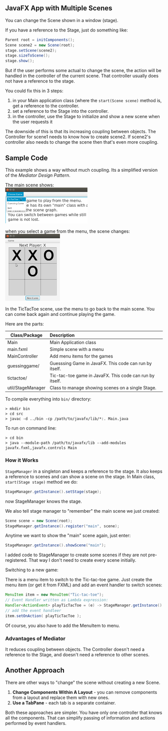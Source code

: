 ## JavaFX App with Multiple Scenes

You can change the Scene shown in a window (stage).

If you have a reference to the Stage, just do
something like:
```java
Parent root = initComponents();
Scene scene2 = new Scene(root);
stage.setScene(scene2);
stage.sizeToScene();
stage.show();
```

But if the user performs some actual to change the
scene, the action will be handled in the controller
of the current scene.  That controller usually does
not have a reference to the stage.

You could fix this in 3 steps:

1. in your Main application class (where the `start(Scene scene)` method is, get a reference to the controller.
2. set a reference to the Stage into the controller.
3. in the controller, use the Stage to initialize and show a new scene when the user requests it

The downside of this is that its increasing coupling
between objects.  The Controller for scene1 needs
to know how to create scene2.  If scene2's controller
also needs to change the scene then that's even more coupling.

## Sample Code

This example shows a way without much coupling.
Its a simplified version of the *Mediator Design Pattern*.

The main scene shows:    
![main scene](images/main_scene.png)

when you select a game from the menu, the scene changes:
![tic-tac-toe](images/tictactoe.png)

In the TicTacToe scene, use the menu to go back to the main scene.
You can come back again and continue playing the game.

Here are the parts:

| Class/Package  | Description        |
|----------------|:-------------------|
| Main           | Main Application class |
| main.fxml      | Simple scene with a menu |
| MainController | Add menu items for the games |
| guessinggame/  | Guesssing Game in JavaFX. This code can run by itself. |
| tictactoe/     | Tic-tac-toe game in JavaFX. This code can run by itself. |
| util/StageManager | Class to manage showing scenes on a single Stage. |

To compile everything into `bin/` directory:

```
> mkdir bin
> cd src
> javac -d ../bin -cp /path/to/javafx/lib/*:. Main.java
```

To run on command line: 

```
> cd bin
> java --module-path /path/to/javafx/lib --add-modules javafx.fxml,javafx.controls Main
```

### How it Works

`StageManager` in a singleton and keeps a reference to the stage.  It also keeps a reference to scenes and can show a scene on the stage.  In Main class, `start(Stage stage)` method we do:

```java
StageManager.getInstance().setStage(stage);
```
now StageManager knows the stage.

We also tell stage manager to "remember" the main scene we just created:

```java
Scene scene = new Scene(root);
StageManager.getInstance().register("main", scene);
```

Anytime we want to show the "main" scene again, just enter:
```java
StageManager.getInstance().showScene("main");
```

I added code to StageManager to create some scenes if they are not pre-registered.  That way I don't need to create every scene initially.

Switching to a new game:

There is a menu item to switch to the Tic-tac-toe game.
Just create the menu item (or get it from FXML) and add
an event handler to switch scenes:

```java
MenuItem item = new MenuItem("Tic-tac-toe");
// Event Handler written as Lambda expression:
Handler<ActionEvent> playTicTacToe = (e) -> StageManager.getInstance().showScene("tictactoe");
// add the event handleer
item.setOnAction( playTicTacToe );
```
Of course, you also have to add the MenuItem to menu.

### Advantages of Mediator

It reduces coupling between objects.  The Controller doesn't need a reference
to the Stage, and doesn't need a reference to other scenes.


## Another Approach

There are other ways to "change" the scene without creating a new Scene.

1. **Change Components Within A Layout** - you can remove components from a layout and replace them with new ones.
2. **Use a TabPane** - each tab is a separate container.  

Both these approaches are simpler.  You have only one controller that knows all the components.  That can simplify passing of information and actions performed by event handlers.
